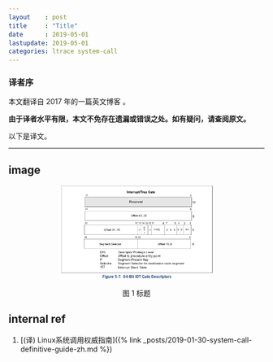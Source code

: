 ```yaml
---
layout    : post
title     : "Title"
date      : 2019-05-01
lastupdate: 2019-05-01
categories: ltrace system-call
---
```


### 译者序

本文翻译自 2017 年的一篇英文博客 []()
。

**由于译者水平有限，本文不免存在遗漏或错误之处。如有疑问，请查阅原文。**

以下是译文。

----


## image

<p align="center"><img src="/assets/img/system-call-definitive-guide/idt.png" width="60%" height="60%"></p>
<p align="center">图 1 标题</p>

## internal ref

1. [(译) Linux系统调用权威指南]({% link _posts/2019-01-30-system-call-definitive-guide-zh.md %})
